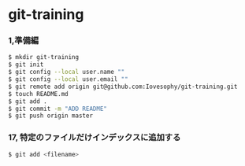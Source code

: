 # git-training

### 1,準備編

```bash
$ mkdir git-training
$ git init
$ git config --local user.name ""
$ git config --local user.email ""
$ git remote add origin git@github.com:Iovesophy/git-training.git
$ touch README.md
$ git add .
$ git commit -m "ADD README"
$ git push origin master
```

### 17, 特定のファイルだけインデックスに追加する

```bash
$ git add <filename>
```

